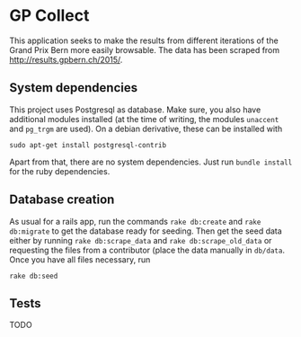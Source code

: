 # GP Collect

This application seeks to make the results from different iterations of the Grand Prix Bern more easily browsable.
The data has been scraped from http://results.gpbern.ch/2015/.

## System dependencies

This project uses Postgresql as database. Make sure, you also have additional modules installed
(at the time of writing, the modules `unaccent` and `pg_trgm` are used). On a debian derivative, these can be installed
with

    sudo apt-get install postgresql-contrib

Apart from that, there are no system dependencies. Just run `bundle install` for the ruby dependencies.

## Database creation

As usual for a rails app, run the commands `rake db:create` and `rake db:migrate` to get the database ready for seeding.
Then get the
seed data either by running `rake db:scrape_data` and `rake db:scrape_old_data` or requesting the files from a
contributor (place the data manually in `db/data`. Once you have all files necessary, run

    rake db:seed

## Tests

TODO
